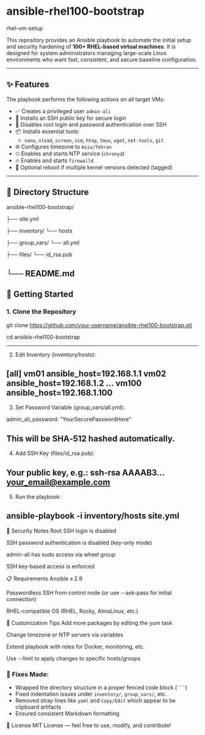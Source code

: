 # ansible-rhel100-bootstrap
rhel-vm-setup

This repository provides an Ansible playbook to automate the initial setup and security hardening of **100+ RHEL-based virtual machines**. It is designed for system administrators managing large-scale Linux environments who want fast, consistent, and secure baseline configuration.

---

## ✨ Features

The playbook performs the following actions on all target VMs:

- ✅ Creates a privileged user `admin-ali`
- 🔑 Installs an SSH public key for secure login
- 🔐 Disables root login and password authentication over SSH
- 📦 Installs essential tools:
  - `nano`, `nload`, `screen`, `vim`, `htop`, `tmux`, `wget`, `net-tools`, `git`
- 🌐 Configures timezone to `Asia/Tehran`
- ⏱ Enables and starts NTP service (`chronyd`)
- 🔥 Enables and starts `firewalld`
- 🔁 Optional reboot if multiple kernel versions detected (tagged)

---

## 📁 Directory Structure
ansible-rhel100-bootstrap/

├── site.yml 

├── inventory/
 └── hosts 

├── group_vars/
 └── all.yml 

├── files/
 └── id_rsa.pub 

└── README.md
---
## 🚀 Getting Started

### 1. Clone the Repository


git clone https://github.com/your-username/ansible-rhel100-bootstrap.git

cd ansible-rhel100-bootstrap

---
2. Edit Inventory (inventory/hosts):


[all]
vm01 ansible_host=192.168.1.1
vm02 ansible_host=192.168.1.2
...
vm100 ansible_host=192.168.1.100
---
3. Set Password Variable (group_vars/all.yml):


admin_ali_password: "YourSecurePasswordHere"

This will be SHA‑512 hashed automatically.
---
4. Add SSH Key (files/id_rsa.pub):

   
Your public key, e.g.:
ssh-rsa AAAAB3... your_email@example.com
---
5. Run the playbook:

ansible-playbook -i inventory/hosts site.yml
---
🔐 Security Notes
Root SSH login is disabled

SSH password authentication is disabled (key-only mode)

admin-ali has sudo access via wheel group

SSH key-based access is enforced

📋 Requirements
Ansible ≥ 2.9

Passwordless SSH from control node (or use --ask-pass for initial connection)

RHEL-compatible OS (RHEL, Rocky, AlmaLinux, etc.)

🚧 Customization Tips
Add more packages by editing the yum task

Change timezone or NTP servers via variables

Extend playbook with roles for Docker, monitoring, etc.

Use --limit to apply changes to specific hosts/groups


### 🔧 Fixes Made:
- Wrapped the directory structure in a proper fenced code block (` ``` `)
- Fixed indentation issues under `inventory/`, `group_vars/`, etc.
- Removed stray lines like `yaml` and `Copy/Edit` which appear to be clipboard artifacts
- Ensured consistent Markdown formatting

📜 License
MIT License — feel free to use, modify, and contribute!
